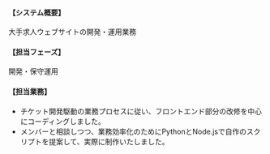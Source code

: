 #### 【システム概要】

大手求人ウェブサイトの開発・運用業務

#### 【担当フェーズ】

開発・保守運用

#### 【担当業務】

- チケット開発駆動の業務プロセスに従い、フロントエンド部分の改修を中心にコーディングしました。
- メンバーと相談しつつ、業務効率化のためにPythonとNode.jsで自作のスクリプトを提案して、実際に制作いたしました。
